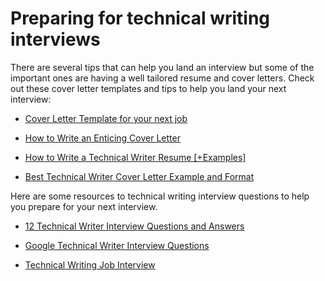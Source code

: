 # Preparing for technical writing interviews

There are several tips that can help you land an interview but some of the important ones are having a well tailored resume and cover letters. Check out these cover letter templates and tips to help you land your next interview:

- [Cover Letter Template for your next job ](https://dillionmegida.com/p/cover-letter-template/)

- [How to Write an Enticing Cover Letter](https://ruthikegah.xyz/how-to-write-an-enticing-cover-letter)

- [How to Write a Technical Writer Resume [+Examples]](https://technicalwriterhq.com/technical-writer-resume/)

- [Best Technical Writer Cover Letter Example and Format ](https://technicalwriterhq.com/technical-writer-cover-letter/)

Here are some resources to technical writing interview questions to help you prepare for your next interview.

- [12 Technical Writer Interview Questions and Answers](https://technicalwriterhq.com/technical-writer-interview-questions/)

- [Google Technical Writer Interview Questions](https://technicalwriterhq.com/google-technical-writer-interview-questions/)

- [Technical Writing Job Interview](https://www.youtube.com/watch?v=cqaEgMv2JAg)
